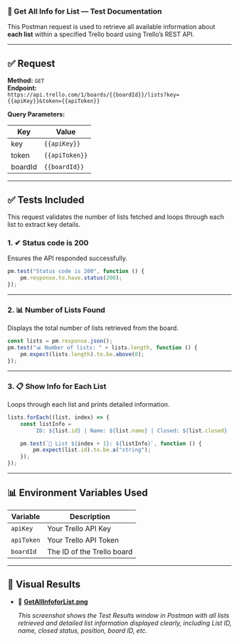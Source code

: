 ### 📄 Get All Info for List — Test Documentation

This Postman request is used to retrieve all available information about **each list** within a specified Trello board using Trello’s REST API.

---

## ✅ Request

**Method:** `GET`  
**Endpoint:**  
`https://api.trello.com/1/boards/{{boardId}}/lists?key={{apiKey}}&token={{apiToken}}`

**Query Parameters:**

| Key      | Value          |
|----------|----------------|
| key      | `{{apiKey}}`   |
| token    | `{{apiToken}}` |
| boardId  | `{{boardId}}`  |

---

## ✅ Tests Included

This request validates the number of lists fetched and loops through each list to extract key details.

### 1. ✔ Status code is 200

Ensures the API responded successfully.

```javascript
pm.test("Status code is 200", function () {
    pm.response.to.have.status(200);
});
```

---

### 2. 📊 Number of Lists Found

Displays the total number of lists retrieved from the board.

```javascript
const lists = pm.response.json();
pm.test("📊 Number of lists: " + lists.length, function () {
    pm.expect(lists.length).to.be.above(0);
});
```

---

### 3. 📋 Show Info for Each List

Loops through each list and prints detailed information.

```javascript
lists.forEach((list, index) => {
    const listInfo = 
        `ID: ${list.id} | Name: ${list.name} | Closed: ${list.closed} | Board ID: ${list.idBoard} | Position: ${list.pos} | Subscribed: ${list.subscribed} | Color: ${list.color} | SoftLimit: ${list.softLimit} | Type: ${list.type} | Datasource Filter: ${list.datasource?.filter}`;

    pm.test(`📌 List ${index + 1}: ${listInfo}`, function () {
        pm.expect(list.id).to.be.a("string");
    });
});
```

---

## 📊 Environment Variables Used

| Variable    | Description                  |
|-------------|------------------------------|
| `apiKey`    | Your Trello API Key          |
| `apiToken`  | Your Trello API Token        |
| `boardId`   | The ID of the Trello board   |

---

## 📸 Visual Results

- 🔹 **[GetAllInfoforList.png](../printscreen/GetAllInfoforList.png)**  

  _This screenshot shows the Test Results window in Postman with all lists retrieved and detailed list information displayed clearly, including List ID, name, closed status, position, board ID, etc._
